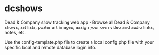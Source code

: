 # dcshows
Dead &amp; Company show tracking web app - Browse all Dead & Company shows, set lists, poster art images, assign your own video and audio links, notes, etc.

Use the config-template.php file to create a local config.php file with your specific local and remote database login info.

